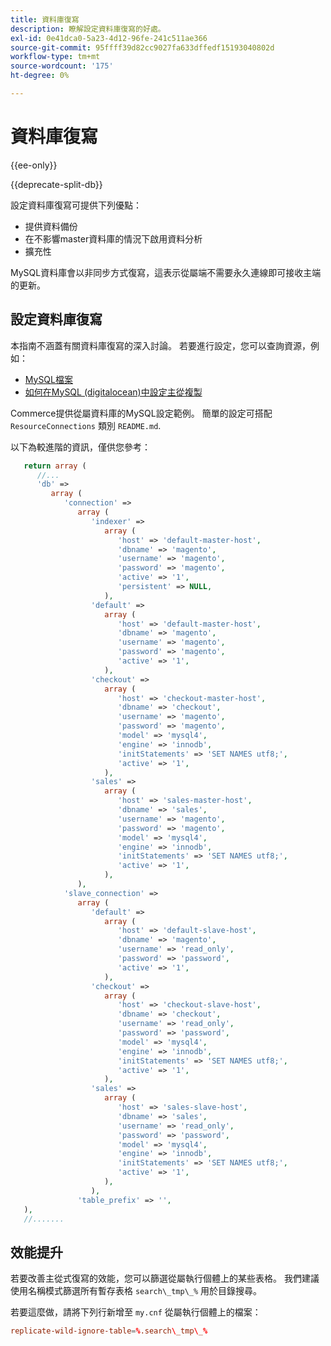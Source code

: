 ```yaml
---
title: 資料庫復寫
description: 瞭解設定資料庫復寫的好處。
exl-id: 0e41dca0-5a23-4d12-96fe-241c511ae366
source-git-commit: 95ffff39d82cc9027fa633dffedf15193040802d
workflow-type: tm+mt
source-wordcount: '175'
ht-degree: 0%

---
```


# 資料庫復寫

{{ee-only}}

{{deprecate-split-db}}

設定資料庫復寫可提供下列優點：

- 提供資料備份
- 在不影響master資料庫的情況下啟用資料分析
- 擴充性

MySQL資料庫會以非同步方式復寫，這表示從屬端不需要永久連線即可接收主端的更新。

## 設定資料庫復寫

本指南不涵蓋有關資料庫復寫的深入討論。 若要進行設定，您可以查詢資源，例如：

- [MySQL檔案](https://dev.mysql.com/doc/refman/5.6/en/replication.html)
- [如何在MySQL (digitalocean)中設定主從複製](https://www.digitalocean.com/community/tutorials/how-to-set-up-replication-in-mysql)

Commerce提供從屬資料庫的MySQL設定範例。 簡單的設定可搭配 `ResourceConnections` 類別 `README.md`.

以下為較進階的資訊，僅供您參考：

```php
   return array (
      //...
      'db' =>
         array (
            'connection' =>
               array (
                  'indexer' =>
                     array (
                        'host' => 'default-master-host',
                        'dbname' => 'magento',
                        'username' => 'magento',
                        'password' => 'magento',
                        'active' => '1',
                        'persistent' => NULL,
                     ),
                  'default' =>
                     array (
                        'host' => 'default-master-host',
                        'dbname' => 'magento',
                        'username' => 'magento',
                        'password' => 'magento',
                        'active' => '1',
                     ),
                  'checkout' =>
                     array (
                        'host' => 'checkout-master-host',
                        'dbname' => 'checkout',
                        'username' => 'magento',
                        'password' => 'magento',
                        'model' => 'mysql4',
                        'engine' => 'innodb',
                        'initStatements' => 'SET NAMES utf8;',
                        'active' => '1',
                     ),
                  'sales' =>
                     array (
                        'host' => 'sales-master-host',
                        'dbname' => 'sales',
                        'username' => 'magento',
                        'password' => 'magento',
                        'model' => 'mysql4',
                        'engine' => 'innodb',
                        'initStatements' => 'SET NAMES utf8;',
                        'active' => '1',
                     ),
               ),
            'slave_connection' =>
               array (
                  'default' =>
                     array (
                        'host' => 'default-slave-host',
                        'dbname' => 'magento',
                        'username' => 'read_only',
                        'password' => 'password',
                        'active' => '1',
                     ),
                  'checkout' =>
                     array (
                        'host' => 'checkout-slave-host',
                        'dbname' => 'checkout',
                        'username' => 'read_only',
                        'password' => 'password',
                        'model' => 'mysql4',
                        'engine' => 'innodb',
                        'initStatements' => 'SET NAMES utf8;',
                        'active' => '1',
                     ),
                  'sales' =>
                     array (
                        'host' => 'sales-slave-host',
                        'dbname' => 'sales',
                        'username' => 'read_only',
                        'password' => 'password',
                        'model' => 'mysql4',
                        'engine' => 'innodb',
                        'initStatements' => 'SET NAMES utf8;',
                        'active' => '1',
                     ),
                  ),
               'table_prefix' => '',
   ),
   //.......
```

## 效能提升

若要改善主從式復寫的效能，您可以篩選從屬執行個體上的某些表格。 我們建議使用名稱模式篩選所有暫存表格 `search\_tmp\_%` 用於目錄搜尋。

若要這麼做，請將下列行新增至 `my.cnf` 從屬執行個體上的檔案：

```conf
replicate-wild-ignore-table=%.search\_tmp\_%
```

